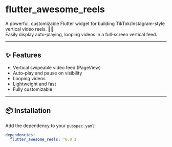 # flutter_awesome_reels

A powerful, customizable Flutter widget for building TikTok/Instagram-style vertical video reels. 🎥📱  
Easily display auto-playing, looping videos in a full-screen vertical feed.

---

## ✨ Features

- Vertical swipeable video feed (PageView)
- Auto-play and pause on visibility
- Looping videos
- Lightweight and fast
- Fully customizable

---

## 📦 Installation

Add the dependency to your `pubspec.yaml`:

```yaml
dependencies:
  flutter_awesome_reels: ^0.0.1
